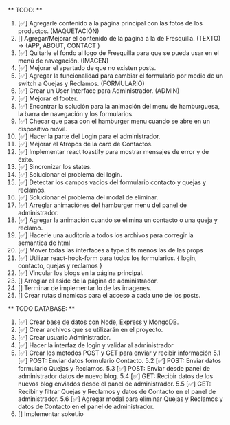 ** TODO: **
1. [✅] Agregarle contenido a la página principal con las fotos de los productos. (MAQUETACIÓN)
2. [] Agregar/Mejorar el contenido de la página a la de Fresquilla. (TEXTO) -> (APP, ABOUT, CONTACT )
3. [✅] Quitarle el fondo al logo de Fresquilla para que se pueda usar en el menú de navegación. (IMAGEN)
4. [✅] Mejorar el apartado de que no existen posts.
5. [✅] Agregar la funcionalidad para cambiar el formulario por medio de un switch a Quejas y Reclamos. (FORMULARIO)
6. [✅] Crear un User Interface para Administrador. (ADMIN)
7. [✅] Mejorar el footer.
8. [✅] Encontrar la solución para la animación del menu de hamburguesa, la barra de navegación y los formularios.
9. [✅] Checar que pasa con el hamburger menu cuando se abre en un dispositivo móvil.
10. [✅] Hacer la parte del Login para el administrador.
11. [✅] Mejorar el Atropos de la card de Contactos.
12. [✅] Implementar react toastify para mostrar mensajes de error y de éxito.
13. [✅] Sincronizar los states.
14. [✅] Solucionar el problema del login.
15. [✅] Detectar los campos vacios del formulario contacto y quejas y reclamos.
16. [✅] Solucionar el problema del modal de eliminar.
17. [✅] Arreglar animaciónes del hamburger menu del panel de administrador.
18. [✅] Agregar la animación cuando se elimina un contacto o una queja y reclamo.
19. [✅] Hacerle una auditoria a todos los archivos para corregir la semantica de html 
20. [✅] Mover todas las interfaces a type.d.ts menos las de las props
21. [✅] Utilizar react-hook-form para todos los formularios. { login, contacto, quejas y reclamos }
20. [✅] Vincular los blogs en la página principal.
21. [] Arreglar el aside de la página de administrador.
22. [] Terminar de implementar lo de las imagenes.
23. [] Crear rutas dinamicas para el acceso a cada uno de los posts.

** TODO DATABASE: **
1. [✅] Crear base de datos con Node, Express y MongoDB.
2. [✅] Crear archivos que se utilizarán en el proyecto.
3. [✅] Crear usuario Administrador.
4. [✅] Hacer la interfaz de login y validar al administrador
5. [✅] Crear los metodos POST y GET para enviar y recibir información
  5.1 [✅] POST: Enviar datos formulario Contacto.
  5.2 [✅] POST: Enviar datos formulario Quejas y Reclamos.
  5.3 [✅] POST: Enviar desde panel de administrador datos de nuevo blog.
  5.4 [✅] GET: Recibir datos de los nuevos blog enviados desde el panel de administrador.
  5.5 [✅] GET: Recibir y filtrar Quejas y Reclamos y datos de Contacto en el panel de administrador.
  5.6 [✅] Agregar modal para eliminar Quejas y Reclamos y datos de Contacto en el panel de administrador.
6. [] Implementar soket.io
